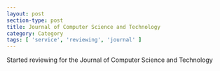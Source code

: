 ```yaml
---
layout: post
section-type: post
title: Journal of Computer Science and Technology
category: Category
tags: [ 'service', 'reviewing', 'journal' ]
---
```

Started reviewing for the Journal of Computer Science and Technology

